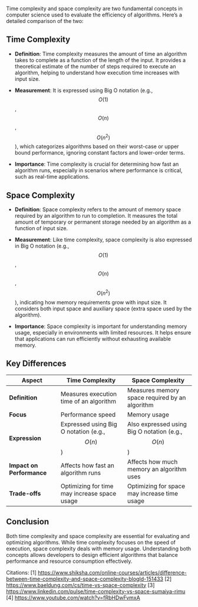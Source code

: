 Time complexity and space complexity are two fundamental concepts in computer science used to evaluate the efficiency of algorithms. Here’s a detailed comparison of the two:

## Time Complexity

- **Definition**: Time complexity measures the amount of time an algorithm takes to complete as a function of the length of the input. It provides a theoretical estimate of the number of steps required to execute an algorithm, helping to understand how execution time increases with input size.

- **Measurement**: It is expressed using Big O notation (e.g., $$O(1)$$, $$O(n)$$, $$O(n^2)$$), which categorizes algorithms based on their worst-case or upper bound performance, ignoring constant factors and lower-order terms.

- **Importance**: Time complexity is crucial for determining how fast an algorithm runs, especially in scenarios where performance is critical, such as real-time applications.

## Space Complexity

- **Definition**: Space complexity refers to the amount of memory space required by an algorithm to run to completion. It measures the total amount of temporary or permanent storage needed by an algorithm as a function of input size.

- **Measurement**: Like time complexity, space complexity is also expressed in Big O notation (e.g., $$O(1)$$, $$O(n)$$, $$O(n^2)$$), indicating how memory requirements grow with input size. It considers both input space and auxiliary space (extra space used by the algorithm).

- **Importance**: Space complexity is important for understanding memory usage, especially in environments with limited resources. It helps ensure that applications can run efficiently without exhausting available memory.

## Key Differences

| Aspect                   | Time Complexity                               | Space Complexity                             |
|--------------------------|----------------------------------------------|---------------------------------------------|
| **Definition**           | Measures execution time of an algorithm      | Measures memory space required by an algorithm |
| **Focus**                | Performance speed                            | Memory usage                                 |
| **Expression**           | Expressed using Big O notation (e.g., $$O(n)$$) | Also expressed using Big O notation (e.g., $$O(n)$$) |
| **Impact on Performance**| Affects how fast an algorithm runs           | Affects how much memory an algorithm uses   |
| **Trade-offs**          | Optimizing for time may increase space usage | Optimizing for space may increase time usage |

## Conclusion

Both time complexity and space complexity are essential for evaluating and optimizing algorithms. While time complexity focuses on the speed of execution, space complexity deals with memory usage. Understanding both concepts allows developers to design efficient algorithms that balance performance and resource consumption effectively.

Citations:
[1] https://www.shiksha.com/online-courses/articles/difference-between-time-complexity-and-space-complexity-blogId-151433
[2] https://www.baeldung.com/cs/time-vs-space-complexity
[3] https://www.linkedin.com/pulse/time-complexity-vs-space-sumaiya-rimu
[4] https://www.youtube.com/watch?v=fRbHDwFvmxA